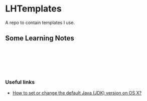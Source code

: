 # LHTemplates
A repo to contain templates I use.


## Some Learning Notes ##

###  ###


&nbsp;



&nbsp;
----
### Useful links ###
* [How to set or change the default Java (JDK) version on OS X?](https://stackoverflow.com/questions/21964709/how-to-set-or-change-the-default-java-jdk-version-on-os-x)